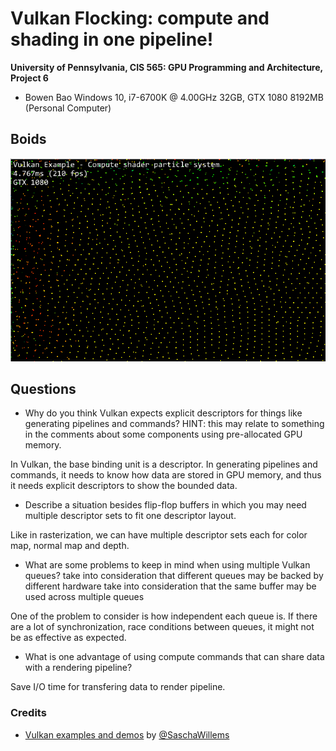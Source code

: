 Vulkan Flocking: compute and shading in one pipeline!
======================

**University of Pennsylvania, CIS 565: GPU Programming and Architecture, Project 6**

* Bowen Bao
  Windows 10, i7-6700K @ 4.00GHz 32GB, GTX 1080 8192MB (Personal Computer)

## Boids

![](/img/boids.gif)

## Questions
* Why do you think Vulkan expects explicit descriptors for things like generating pipelines and commands? HINT: this may relate to something in the comments about some components using pre-allocated GPU memory.

In Vulkan, the base binding unit is a descriptor. In generating pipelines and commands, it needs to know how data are stored in GPU memory, and thus it needs explicit descriptors to show the bounded data.

* Describe a situation besides flip-flop buffers in which you may need multiple descriptor sets to fit one descriptor layout.

Like in rasterization, we can have multiple descriptor sets each for color map, normal map and depth.

* What are some problems to keep in mind when using multiple Vulkan queues?
	take into consideration that different queues may be backed by different hardware
	take into consideration that the same buffer may be used across multiple queues

One of the problem to consider is how independent each queue is. If there are a lot of synchronization, race conditions between queues, it might not be as effective as expected.

* What is one advantage of using compute commands that can share data with a rendering pipeline?

Save I/O time for transfering data to render pipeline.

### Credits

* [Vulkan examples and demos](https://github.com/SaschaWillems/Vulkan) by [@SaschaWillems](https://github.com/SaschaWillems)
